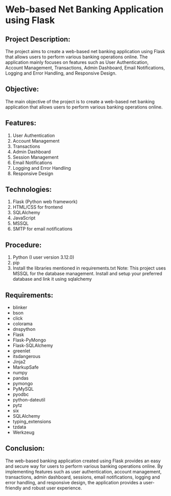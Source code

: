 # Web-based Net Banking Application using Flask

## Project Description: 
The project aims to create a web-based net banking application using Flask that allows users to perform various banking operations online. The application mainly focuses on features such as User Authentication, Account Management, Transactions, Admin Dashboard, Email Notifications, Logging and Error Handling, and Responsive Design. 
## Objective: 
The main objective of the project is to create a web-based net banking application that allows users to perform various banking operations online.
## Features:
1.	User Authentication
2.	Account Management
3.	Transactions
4.	Admin Dashboard
5.	Session Management
6.	Email Notifications
7.	Logging and Error Handling
8.	Responsive Design

## Technologies:
1.	Flask (Python web framework)
2.	HTML/CSS for frontend
3.	SQLAlchemy 
4.	JavaScript 
5.	MSSQL
6.	SMTP for email notifications

## Procedure:
1.	Python (I user version 3.12.0)
2.	pip
3.	Install the libraries mentioned in requirements.txt
Note: This project uses MSSQL for the database management. Install and setup your preferred database and link it using sqlalchemy

## Requirements:
-	blinker
-	bson
-	click
-	colorama
-	dnspython
-	Flask
-	Flask-PyMongo
-	Flask-SQLAlchemy
-	greenlet
-	itsdangerous
-	Jinja2
-	MarkupSafe
-	numpy
-	pandas
-	pymongo
-	PyMySQL
-	pyodbc
-	python-dateutil
-	pytz
-	six
-	SQLAlchemy
-	typing_extensions
-	tzdata
-	Werkzeug

## Conclusion:
The web-based banking application created using Flask provides an easy and secure way for users to perform various banking operations online. By implementing features such as user authentication, account management, transactions, admin dashboard, sessions, email notifications, logging and error handling, and responsive design, the application provides a user-friendly and robust user experience. 
